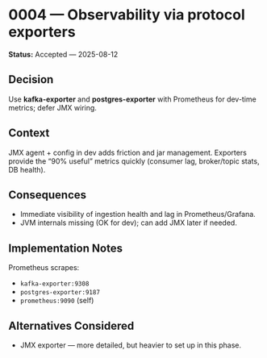 # 0004 — Observability via protocol exporters

**Status:** Accepted — 2025-08-12

## Decision

Use **kafka-exporter** and **postgres-exporter** with Prometheus for dev-time metrics; defer JMX wiring.

## Context

JMX agent + config in dev adds friction and jar management. Exporters provide the “90% useful” metrics quickly (consumer lag, broker/topic stats, DB health).

## Consequences

- Immediate visibility of ingestion health and lag in Prometheus/Grafana.
- JVM internals missing (OK for dev); can add JMX later if needed.

## Implementation Notes

Prometheus scrapes:

- `kafka-exporter:9308`
- `postgres-exporter:9187`
- `prometheus:9090` (self)

## Alternatives Considered

- JMX exporter — more detailed, but heavier to set up in this phase.
